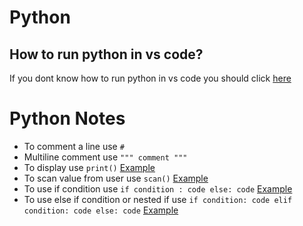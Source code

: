 # Python
## How to run python in vs code?
If you dont know how to run python in vs code you should click [here](https://code.visualstudio.com/docs/python/python-tutorial)
# Python Notes
- To comment a line use `#`
- Multiline comment use `""" comment """`
- To display use `print()` [Example](https://github.com/vagabon-09/Python/blob/master/Class/print.py)
- To scan value from user use `scan()` [Example](https://github.com/vagabon-09/Python/blob/master/Class/scan.py)
- To use if condition use `if condition : code else: code` [Example](https://github.com/vagabon-09/Python/blob/master/Class/IfCondition.py) 
- To use else if condition or nested if use `if condition: code elif condition: code else: code` [Example](https://github.com/vagabon-09/Python/blob/master/Class/ElseIf.py)
